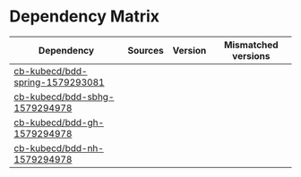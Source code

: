 # Dependency Matrix

Dependency | Sources | Version | Mismatched versions
---------- | ------- | ------- | -------------------
[cb-kubecd/bdd-spring-1579293081](https://github.com/cb-kubecd/bdd-spring-1579293081.git) |  | []() | 
[cb-kubecd/bdd-sbhg-1579294978](https://github.com/cb-kubecd/bdd-sbhg-1579294978.git) |  | []() | 
[cb-kubecd/bdd-gh-1579294978](https://github.com/cb-kubecd/bdd-gh-1579294978.git) |  | []() | 
[cb-kubecd/bdd-nh-1579294978](https://github.com/cb-kubecd/bdd-nh-1579294978.git) |  | []() | 
